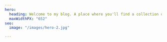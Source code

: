 ```yaml
---
hero:
  heading: Welcome to my blog. A place where you'll find a collection of my ideas.
  maxWidthPX: "652"
seo:
  image: "/images/hero-2.jpg"

---
```

